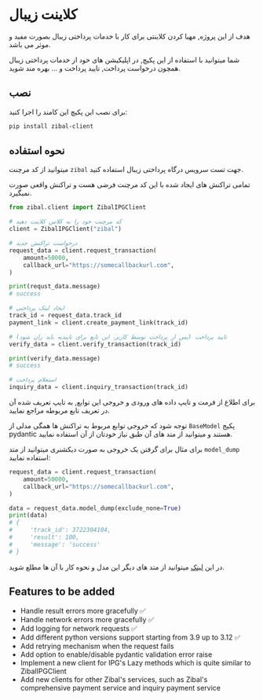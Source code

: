 # کلاینت زیبال

هدف از این پروژه, مهیا کردن کلاینتی برای کار با
خدمات پرداختی زیبال بصورت مفید و موثر می باشد.

شما میتوانید با استفاده از این پکیچ, در اپلیکیشن های خود از خدمات پرداختی زیبال همچون درخواست پرداخت, تایید پرداخت و ... بهره مند شوید.

## نصب

برای نصب این پکیچ این کامند را اجرا کنید:

```bash
pip install zibal-client
```

## نحوه استفاده

میتوانید از کد مرچنت `zibal` جهت تست سرویس درگاه پرداختی زیبال استفاده کنید.

تمامی تراکنش های ایجاد شده با این کد مرچنت فرضی هست و تراکنش واقعی صورت نمیگیرد.

```python
from zibal.client import ZibalIPGClient

# کد مرچنت خود را به کلاس کلاینت دهید
client = ZibalIPGClient("zibal")

# درخواست تراکنش جدید
request_data = client.request_transaction(
    amount=50000,
    callback_url="https://somecallbackurl.com",
)

print(requst_data.message)
# success

# ایجاد لینک پرداختی
track_id = request_data.track_id
payment_link = client.create_payment_link(track_id)

# تایید پرداخت (پس از پرداخت توسط کاربر، این تابع برای تاییدیه باید ران شود)
verify_data = client.verify_transaction(track_id)

print(verify_data.message)
# success

# استعلام پرداخت
inquiry_data = client.inquiry_transaction(track_id)
```

برای اطلاع از فرمت و تایپ داده های ورودی و خروجی این توابع, به تایپ تعریف شده آن در تعریف تابع مربوطه مراجع نمایید.

توجه شود که خروجی توابع مربوط به تراکنش ها همگی مدلی از `BaseModel` پکیج pydantic هستند و میتوانید از متد های آن طبق نیاز خودتان از آن استفاده نمایید.

برای مثال برای گرفتن یک خروجی به صورت دیکشنری میتوانید از متد `model_dump` استفاده نمایید:

```python
request_data = client.request_transaction(
    amount=50000,
    callback_url="https://somecallbackurl.com",
)

data = request_data.model_dump(exclude_none=True)
print(data)
# {
#     'track_id': 3722304104,
#     'result': 100,
#     'message': 'success'
# }

```

در این [لینک](https://docs.pydantic.dev/latest/api/base_model/) میتوانید از متد های دیگر این مدل و نحوه کار با آن ها مطلع شوید.

## Features to be added

- Handle result errors more gracefully ✅
- Handle network errors more gracefully ✅
- Add logging for network requests ✅
- Add different python versions support starting from 3.9 up to 3.12 ✅
- Add retrying mechanism when the request fails
- Add option to enable/disable pydantic validation error raise
- Implement a new client for IPG's Lazy methods which is quite similar to ZibalIPGClient
- Add new clients for other Zibal's services, such as Zibal's comprehensive payment service and inquiry payment service

